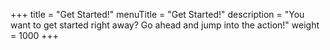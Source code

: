 +++
title = "Get Started!"
menuTitle = "Get Started!"
description = "You want to get started right away? Go ahead and jump into the action!"
weight = 1000
+++



